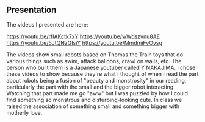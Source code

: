 ## Presentation

The videos I presented are here:

https://youtu.be/rfIAKctk7xY
https://youtu.be/wWdszvnu8AE
https://youtu.be/5JtQNzGIsiY
https://youtu.be/MmdmiFvOvsg

The videos show small robots based on Thomas the Train toys that do various things such as swim, attack balloons, crawl on walls, etc. The person who built them is a Japanese youtuber called Y NAKAJIMA. I chose these videos to show because they're what I thought of when I read the part about robots being a fusion of "beauty and monstrosity" in our reading, particularly the part with the small and the bigger robot interacting. Watching that part made me go "aww" but I was puzzled by how I could find something so monstrous and disturbing-looking cute. In class we raised the association of something small and something bigger with motherly love. 
